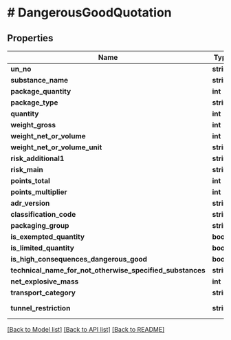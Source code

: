 # # DangerousGoodQuotation

## Properties

Name | Type | Description | Notes
------------ | ------------- | ------------- | -------------
**un_no** | **string** |  | [optional]
**substance_name** | **string** |  | [optional]
**package_quantity** | **int** |  | [optional]
**package_type** | **string** |  | [optional]
**quantity** | **int** |  | [optional]
**weight_gross** | **int** |  | [optional]
**weight_net_or_volume** | **int** |  | [optional]
**weight_net_or_volume_unit** | **string** |  | [optional]
**risk_additional1** | **string** |  | [optional]
**risk_main** | **string** |  | [optional]
**points_total** | **int** |  | [optional]
**points_multiplier** | **int** |  | [optional]
**adr_version** | **string** |  | [optional]
**classification_code** | **string** |  | [optional]
**packaging_group** | **string** |  | [optional]
**is_exempted_quantity** | **bool** |  | [optional]
**is_limited_quantity** | **bool** |  | [optional]
**is_high_consequences_dangerous_good** | **bool** |  | [optional]
**technical_name_for_not_otherwise_specified_substances** | **string** |  | [optional]
**net_explosive_mass** | **int** |  | [optional]
**transport_category** | **string** |  | [optional]
**tunnel_restriction** | **string** | Tunnel restriction | [optional]

[[Back to Model list]](../../README.md#models) [[Back to API list]](../../README.md#endpoints) [[Back to README]](../../README.md)
